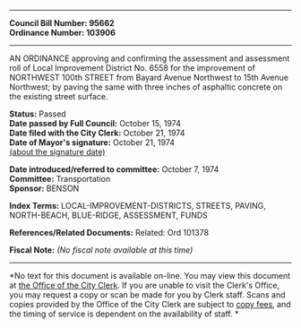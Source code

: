 * * * * *  
  
**Council Bill Number: [](#h0)[](#h2)95662**   
**Ordinance Number: 103906**  
  
* * * * *  
  
AN ORDINANCE approving and confirming the assessment and assessment roll of Local Improvement District No. 6558 for the improvement of NORTHWEST 100th STREET from Bayard Avenue Northwest to 15th Avenue Northwest; by paving the same with three inches of asphaltic concrete on the existing street surface.  
  
**Status:** Passed   
**Date passed by Full Council:** October 15, 1974   
**Date filed with the City Clerk:** October 21, 1974   
**Date of Mayor's signature:** October 21, 1974   
[(about the signature date)](/~public/approvaldate.htm)   
  
  
**Date introduced/referred to committee:** October 7, 1974   
**Committee:** Transportation   
**Sponsor:** BENSON   
  
**Index Terms:** LOCAL-IMPROVEMENT-DISTRICTS, STREETS, PAVING, NORTH-BEACH, BLUE-RIDGE, ASSESSMENT, FUNDS  
  
**References/Related Documents:** Related: Ord 101378  
  
**Fiscal Note:** *(No fiscal note available at this time)*  
  
* * * * *  
  
*No text for this document is available on-line. You may view this document at [the Office of the City Clerk](http://www.seattle.gov/leg/clerk/contactUs.htm). If you are unable to visit the Clerk's Office, you may request a copy or scan be made for you by Clerk staff. Scans and copies provided by the Office of the City Clerk are subject to [copy fees](http://clerk.seattle.gov/~public/clerkfees.htm), and the timing of service is dependent on the availability of staff. *  
  
  
